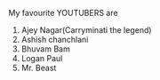 My favourite YOUTUBERS are 
1. Ajey Nagar(Carryminati the legend)
2. Ashish chanchlani
3. Bhuvam Bam
4. Logan Paul
5. Mr. Beast